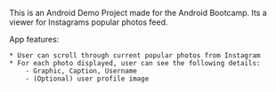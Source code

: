 This is an Android Demo Project made for the Android Bootcamp. Its a viewer for Instagrams popular photos feed.

App features:

    * User can scroll through current popular photos from Instagram
    * For each photo displayed, user can see the following details:
        - Graphic, Caption, Username
        - (Optional) user profile image



